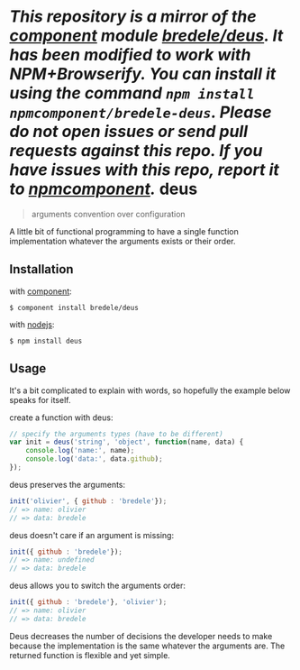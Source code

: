 *This repository is a mirror of the [component](http://component.io) module [bredele/deus](http://github.com/bredele/deus). It has been modified to work with NPM+Browserify. You can install it using the command `npm install npmcomponent/bredele-deus`. Please do not open issues or send pull requests against this repo. If you have issues with this repo, report it to [npmcomponent](https://github.com/airportyh/npmcomponent).*
deus
====
 
  > arguments convention over configuration

  A little bit of functional programming to have a single function implementation whatever the arguments exists or their order.

	
## Installation

with [component](http://github.com/component/component):

	$ component install bredele/deus

with [nodejs](http://nodejs.org):

	$ npm install deus


## Usage

  It's a bit complicated to explain with words, so hopefully the example below speaks for itself.

create a function with deus:

```js
// specify the arguments types (have to be different)
var init = deus('string', 'object', function(name, data) {
	console.log('name:', name);
	console.log('data:', data.github);
});
```

deus preserves the arguments:

```js
init('olivier', { github : 'bredele'});
// => name: olivier
// => data: bredele
```

deus doesn't care if an argument is missing:

```js
init({ github : 'bredele'});
// => name: undefined
// => data: bredele
```

deus allows you to switch the arguments order:

```js
init({ github : 'bredele'}, 'olivier');
// => name: olivier
// => data: bredele
```

  Deus decreases the number of decisions the developer needs to make because the implementation is the same whatever the arguments are. The returned function is flexible and yet simple. 
